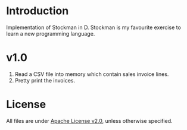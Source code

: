 # Introduction #
Implementation of Stockman in D.
Stockman is my favourite exercise to learn a new programming language.

# v1.0 #
1. Read a CSV file into memory which contain sales invoice lines.
2. Pretty print the invoices.

# License #
All files are under [Apache License v2.0](http://www.apache.org/licenses/LICENSE-2.0), unless otherwise specified.
